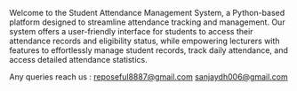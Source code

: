 Welcome to the Student Attendance Management System, a Python-based platform designed to streamline attendance tracking and management. Our system offers a user-friendly interface for students to access their attendance records and eligibility status, while empowering lecturers with features to effortlessly manage student records, track daily attendance, and access detailed attendance statistics.

Any queries reach us : reposeful8887@gmail.com
                       sanjaydh006@gmail.com
